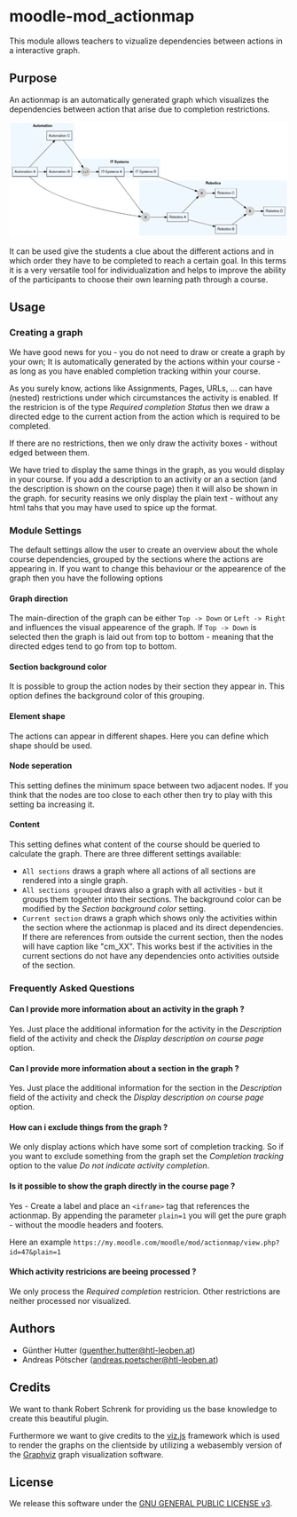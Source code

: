 # moodle-mod_actionmap

This module allows teachers to vizualize dependencies between actions in a interactive graph. 

## Purpose
An actionmap is an automatically generated graph which visualizes the dependencies between action that arise due to completion restrictions.

![Example of a rendered dependency graph](pix/sample_dependency_graph.png)

It can be used give the students a clue about the different actions and in which order they have to be completed to reach a certain goal. In this terms it is a very versatile tool for individualization and helps to improve the ability of the participants to choose their own learning path through a course.


## Usage

### Creating a graph

We have good news for you - you do not need to draw or create a graph by your own; It is automatically generated by the actions within your course - as long as you have enabled completion tracking within your course.


As you surely know, actions like Assignments, Pages, URLs, ...  can have (nested) restrictions under which circumstances the activity is enabled. If the restricion is of the type _Required completion Status_ then we draw a directed edge to the current action from the action which is required to be completed. 

If there are no restrictions, then we only draw the activity boxes - without edged between them.

We have tried to display the same things in the graph, as you would display in your course. If you add a description to an activity or an a section (and the description is shown on the course page) then it will also be shown in the graph. for security reasins we only display the plain text - without any html tahs that you may have used to spice up the format.


### Module Settings

The default settings allow the user to create an overview about the whole course dependencies, grouped by the sections where the actions are appearing in. If you want to change this behaviour or the appearence of the graph then you have the following options

#### Graph direction
The main-direction of the graph can be either `Top -> Down` or `Left -> Right` and influences the visual appearence of the graph. If `Top -> Down` is selected then the graph is laid out from top to bottom - meaning that the directed edges  tend to go from top to bottom. 

#### Section background color
It is possible to group the action nodes by their section they appear in. This option defines the background color of this grouping.

#### Element shape
The actions can appear in different shapes. Here you can define which shape should be used.

#### Node seperation
This setting defines the minimum space between two adjacent nodes. If you think that the nodes are too close to each other then try to play with this setting ba increasing it.

#### Content 

This setting defines what content of the course should be queried to calculate the graph. There are three different settings available:

* `All sections` draws a graph where all actions of all sections are rendered into a single graph. 
* `All sections grouped` draws also a graph with all activities - but it groups them togehter into their sections. The background color can be modified by the _Section background color_ setting.
* `Current section` draws a graph which shows only the activities within the section where the actionmap is placed and its direct dependencies. If there are references from outside the current section, then the nodes will have caption like "cm_XX". This works best if the activities in the current sections do not have any dependencies onto activities outside of the section.


### Frequently Asked Questions

#### Can I provide more information about an activity in the graph ?
Yes. Just place the additional information for the activity in the _Description_ field of the activity and check the _Display description on course page_ option.
  
#### Can I provide more information about a section in the graph ?
Yes. Just place the additional information for the section in the _Description_ field of the activity and check the _Display description on course page_ option.

#### How can i exclude things from the graph ?
We only display actions which have some sort of completion tracking. So if you want to exclude something from the graph set the _Completion tracking_ option to the value _Do not indicate activity completion_.

#### Is it possible to show the graph directly in the course page ?
Yes - Create a label and place an `<iframe>` tag that references the actionmap. By appending the parameter `plain=1` you will get the pure graph - without the moodle headers and footers.

Here an example `https://my.moodle.com/moodle/mod/actionmap/view.php?id=47&plain=1`

#### Which activity restricions are beeing processed ?
We only process the _Required completion_ restricion. Other restrictions are neither processed nor visualized.


## Authors

* Günther Hutter (guenther.hutter@htl-leoben.at)
* Andreas Pötscher (andreas.poetscher@htl-leoben.at)

## Credits

We want to thank Robert Schrenk for providing us the base knowledge to create this beautiful plugin.


Furthermore we want to give credits to the [viz.js](https://github.com/mdaines/viz.js) framework which is used to render the graphs on the clientside by utilizing a webasembly version of the [Graphviz](https://www.graphviz.org/) graph visualization software. 

## License

We release this software under the [GNU GENERAL PUBLIC LICENSE v3](https://www.gnu.org/licenses/gpl-3.0.html).
